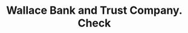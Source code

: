 ---
doi: 10.7916/D8J97JF6
date_other: '1910'
date_other_textual: 1910-1919
form: printed ephemera
genre:
- Checks (bank checks)
name:
- Wallace Bank and Trust Company
object_in_context_url: https://biggert.cul.columbia.edu/items/view/ave_biggert_00147
subject_hierarchical_geographic:
- Wallace, Idaho, United States
subject_name:
- Wallace Bank and Trust Company
title: Wallace Bank and Trust Company. Check
sort_title: Wallace Bank and Trust Company. Check
call_number: ave_biggert_00147
coordinates:
- 47.47416666666667,-115.92805555555556
pid: ave_biggert_00147
identifiers: ave_biggert_00147
thumbnail: https://derivativo-1.library.columbia.edu/iiif/2/ldpd:342888/full/!256,256/0/native.jpg
permalink: /biggert/ave_biggert_00147/
layout: iiif-image-page
---